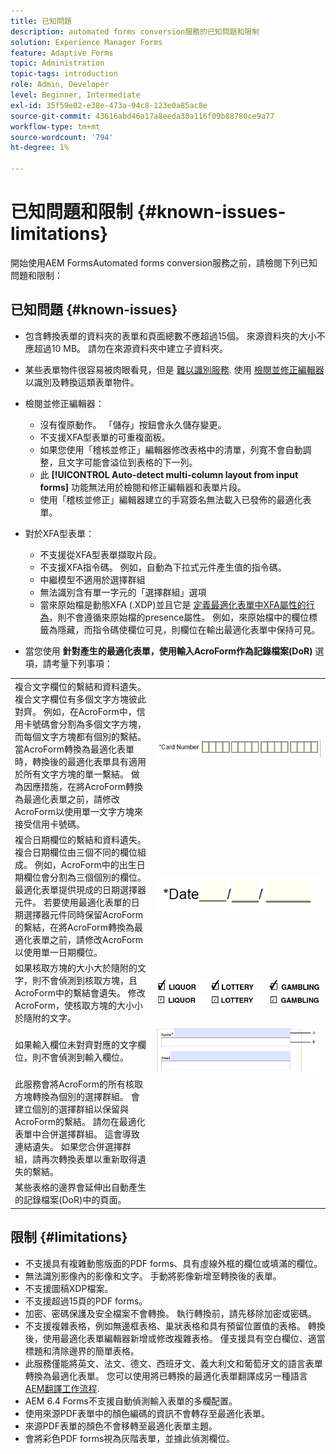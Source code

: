 ```yaml
---
title: 已知問題
description: automated forms conversion服務的已知問題和限制
solution: Experience Manager Forms
feature: Adaptive Forms
topic: Administration
topic-tags: introduction
role: Admin, Developer
level: Beginner, Intermediate
exl-id: 35f59e02-e38e-473a-94c8-123e0a85ac8e
source-git-commit: 43616abd46a17a8eeda30a116f09b88780ce9a77
workflow-type: tm+mt
source-wordcount: '794'
ht-degree: 1%

---
```


# 已知問題和限制 {#known-issues-limitations}

開始使用AEM FormsAutomated forms conversion服務之前，請檢閱下列已知問題和限制：

## 已知問題 {#known-issues}

* 包含轉換表單的資料夾的表單和頁面總數不應超過15個。 來源資料夾的大小不應超過10 MB。 請勿在來源資料夾中建立子資料夾。
* 某些表單物件很容易被肉眼看見，但是 [難以識別服務](styles-and-pattern-considerations-and-best-practices.md). 使用 [檢閱並修正編輯器](review-correct-ui-edited.md) 以識別及轉換這類表單物件。
* 檢閱並修正編輯器：

   * 沒有復原動作。 「儲存」按鈕會永久儲存變更。
   * 不支援XFA型表單的可重複面板。
   * 如果您使用「稽核並修正」編輯器修改表格中的清單，列寬不會自動調整，且文字可能會溢位到表格的下一列。
   * 此 **[!UICONTROL Auto-detect multi-column layout from input forms]** 功能無法用於檢閱和修正編輯器和表單片段。
   * 使用「稽核並修正」編輯器建立的手寫簽名無法載入已發佈的最適化表單。


* 對於XFA型表單：
   * 不支援從XFA型表單擷取片段。
   * 不支援XFA指令碼。 例如，自動為下拉式元件產生值的指令碼。
   * 中繼模型不適用於選擇群組
   * 無法識別含有單一字元的「選擇群組」選項
   * 當來原始檔是動態XFA (.XDP)並且它是 [定義最適化表單中XFA屬性的行為](https://helpx.adobe.com/experience-manager/6-5/forms/using/xfa-api-supported-in-adaptive-form.html#supportedxfaelementsandtheirmappinginadaptiveformsbr)，則不會遵循來原始檔的presence屬性。 例如，來原始檔中的欄位標籤為隱藏，而指令碼使欄位可見，則欄位在輸出最適化表單中保持可見。

* 當您使用 **針對產生的最適化表單，使用輸入AcroForm作為記錄檔案(DoR)** 選項，請考量下列事項：

<table>
    <tr>
        <td>複合文字欄位的繫結和資料遺失。 複合文字欄位有多個文字方塊彼此對齊。 例如，在AcroForm中，信用卡號碼會分割為多個文字方塊，而每個文字方塊都有個別的繫結。 當AcroForm轉換為最適化表單時，轉換後的最適化表單具有適用於所有文字方塊的單一繫結。 做為因應措施，在將AcroForm轉換為最適化表單之前，請修改AcroForm以使用單一文字方塊來接受信用卡號碼。</td>
        <td><img  src="assets/creditCard_Composite.png"/>                                                            </td>
    </tr>
    <tr>
        <td>複合日期欄位的繫結和資料遺失。 複合日期欄位由三個不同的欄位組成。 例如，AcroForm中的出生日期欄位會分割為三個個別的欄位。 最適化表單提供現成的日期選擇器元件。 若要使用最適化表單的日期選擇器元件同時保留AcroForm的繫結，在將AcroForm轉換為最適化表單之前，請修改AcroForm以使用單一日期欄位。</td>
        <td><img  src="assets/CompositeDateField.png"/></td>
    </tr>
    <tr>
        <td>如果核取方塊的大小大於隨附的文字，則不會偵測到核取方塊，且AcroForm中的繫結會遺失。 修改AcroForm，使核取方塊的大小小於隨附的文字。</td>
        <td><img  src="assets/large-text-box.png"/><br/><img  src="assets/small-text-box.png"/></td>
    </tr>
    <tr>
        <td>如果輸入欄位未對齊對應的文字欄位，則不會偵測到輸入欄位。  </td>
        <td><img  src="assets/non-alingned-fields.png"/></td>
    </tr>
    <tr >
        <td>此服務會將AcroForm的所有核取方塊轉換為個別的選擇群組。 會建立個別的選擇群組以保留與AcroForm的繫結。 請勿在最適化表單中合併選擇群組。 這會導致連結遺失。 如果您合併選擇群組，請再次轉換表單以重新取得遺失的繫結。 </td>
        <td></td>
    </tr>
    <tr >
        <td>某些表格的邊界會延伸出自動產生的記錄檔案(DoR)中的頁面。 </td>
        <td></td>
    </tr>
</table>

## 限制 {#limitations}

* 不支援具有複雜動態版面的PDF forms、具有虛線外框的欄位或填滿的欄位。
* 無法識別影像內的影像和文字。 手動將影像新增至轉換後的表單。
* 不支援圖稿XDP檔案。
* 不支援超過15頁的PDF forms。
* 加密、密碼保護及安全檔案不會轉換。 執行轉換前，請先移除加密或密碼。
* 不支援複雜表格，例如無邊框表格、巢狀表格和具有預留位置值的表格。 轉換後，使用最適化表單編輯器新增或修改複雜表格。 僅支援具有空白欄位、適當標題和清除邊界的簡單表格。
* 此服務僅能將英文、法文、德文、西班牙文、義大利文和葡萄牙文的語言表單轉換為最適化表單。 您可以使用將已轉換的最適化表單翻譯成另一種語言 [AEM翻譯工作流程](https://helpx.adobe.com/experience-manager/6-5/forms/using/using-aem-translation-workflow-to-localize-adaptive-forms.html).
* AEM 6.4 Forms不支援自動偵測輸入表單的多欄配置。
* 使用來源PDF表單中的顏色編碼的資訊不會轉存至最適化表單。
* 來源PDF表單的顏色不會移轉至最適化表單主題。
* 會將彩色PDF forms視為灰階表單，並據此偵測欄位。
